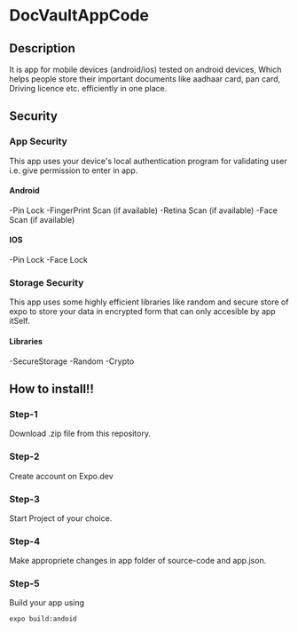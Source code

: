 # DocVaultAppCode

## Description
It is app for mobile devices (android/ios) tested on android devices, Which helps people store their important documents like aadhaar card, pan card, Driving licence etc. efficiently in one place. 

## Security
### App Security
This app uses your device's local authentication program for validating user i.e. give permission to enter in app.
#### Android
-Pin Lock
-FingerPrint Scan (if available)
-Retina Scan (if available)
-Face Scan (if available)
#### IOS
-Pin Lock
-Face Lock

### Storage Security
This app uses some highly efficient libraries like random and secure store of expo to store your data in encrypted form that can only accesible by app itSelf.
#### Libraries
-SecureStorage
-Random
-Crypto

## How to install!!
### Step-1
Download .zip file from this repository.
### Step-2
Create account on Expo.dev
### Step-3 
Start Project of your choice.
### Step-4 
Make appropriete changes in app folder of source-code and app.json.
### Step-5
Build your app using
```
expo build:andoid
```
